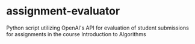# assignment-evaluator
Python script utilizing OpenAI's API for evaluation of student submissions for assignments in the course Introduction to Algorithms
